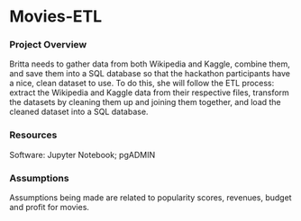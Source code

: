 # Movies-ETL

### Project Overview

Britta needs to gather data from both Wikipedia and Kaggle, combine them, and save them into a SQL database so that the hackathon participants have a nice, clean dataset to use. To do this, she will follow the ETL process: extract the Wikipedia and Kaggle data from their respective files, transform the datasets by cleaning them up and joining them together, and load the cleaned dataset into a SQL database.

### Resources
Software: Jupyter Notebook; pgADMIN

### Assumptions

Assumptions being made are related to popularity scores, revenues, budget and profit for movies.
